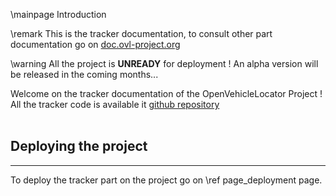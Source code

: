 \mainpage Introduction

\remark This is the tracker documentation, to consult other part documentation go on <a href="https://doc.ovl-project.org">doc.ovl-project.org</a>

\warning All the project is **UNREADY** for deployment ! An alpha version will be released in the coming months...

Welcome on the tracker documentation of the OpenVehicleLocator Project !
All the tracker code is available it <a href="https://github.com/eziocangialosi/ovl-iot">github repository</a><br>
<br>
## Deploying the project
***
To deploy the tracker part on the project go on \ref page_deployment page.
